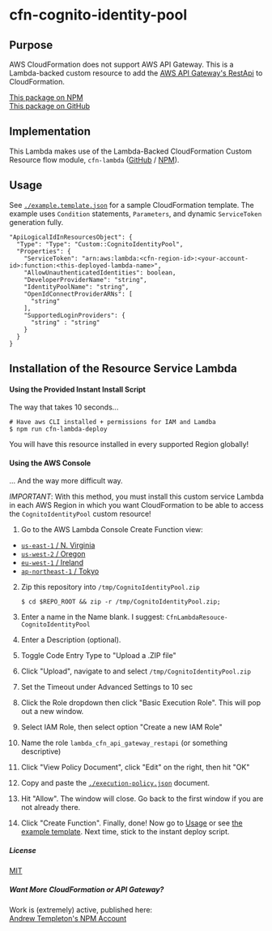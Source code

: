 
# cfn-cognito-identity-pool


## Purpose

AWS CloudFormation does not support AWS API Gateway. This is a Lambda-backed custom resource to add the [AWS API Gateway's RestApi](http://docs.aws.amazon.com/apigateway/api-reference/resource/rest-api/) to CloudFormation.

[This package on NPM](https://www.npmjs.com/package/cfn-cognito-identity-pool)  
[This package on GitHub](https://www.github.com/bendavis78/cfn-cognito-identity-pool)


## Implementation

This Lambda makes use of the Lambda-Backed CloudFormation Custom Resource flow module, `cfn-lambda` ([GitHub](https://github.com/bendavis78/cfn-lambda) / [NPM](https://www.npmjs.com/package/cfn-lambda)).


## Usage

See [`./example.template.json`](./example.template.json) for a sample CloudFormation template. The example uses `Condition` statements, `Parameters`, and dynamic `ServiceToken` generation fully.


    "ApiLogicalIdInResourcesObject": {
      "Type": "Type": "Custom::CognitoIdentityPool",
      "Properties": {
        "ServiceToken": "arn:aws:lambda:<cfn-region-id>:<your-account-id>:function:<this-deployed-lambda-name>",
        "AllowUnauthenticatedIdentities": boolean,
        "DeveloperProviderName": "string",
        "IdentityPoolName": "string",
        "OpenIdConnectProviderARNs": [
          "string"
        ],
        "SupportedLoginProviders": {
          "string" : "string"
        }
      }
    }


## Installation of the Resource Service Lambda

#### Using the Provided Instant Install Script

The way that takes 10 seconds...

    # Have aws CLI installed + permissions for IAM and Lamdba
    $ npm run cfn-lambda-deploy


You will have this resource installed in every supported Region globally!


#### Using the AWS Console

... And the way more difficult way.

*IMPORTANT*: With this method, you must install this custom service Lambda in each AWS Region in which you want CloudFormation to be able to access the `CognitoIdentityPool` custom resource!

1. Go to the AWS Lambda Console Create Function view:
  - [`us-east-1` / N. Virginia](https://console.aws.amazon.com/lambda/home?region=us-east-1#/create?step=2)
  - [`us-west-2` / Oregon](https://console.aws.amazon.com/lambda/home?region=us-west-2#/create?step=2)
  - [`eu-west-1` / Ireland](https://console.aws.amazon.com/lambda/home?region=eu-west-1#/create?step=2)
  - [`ap-northeast-1` / Tokyo](https://console.aws.amazon.com/lambda/home?region=ap-northeast-1#/create?step=2)
2. Zip this repository into `/tmp/CognitoIdentityPool.zip`

    `$ cd $REPO_ROOT && zip -r /tmp/CognitoIdentityPool.zip;`

3. Enter a name in the Name blank. I suggest: `CfnLambdaResouce-CognitoIdentityPool`
4. Enter a Description (optional).
5. Toggle Code Entry Type to "Upload a .ZIP file"
6. Click "Upload", navigate to and select `/tmp/CognitoIdentityPool.zip`
7. Set the Timeout under Advanced Settings to 10 sec
8. Click the Role dropdown then click "Basic Execution Role". This will pop out a new window.
9. Select IAM Role, then select option "Create a new IAM Role"
10. Name the role `lambda_cfn_api_gateway_restapi` (or something descriptive)
11. Click "View Policy Document", click "Edit" on the right, then hit "OK"
12. Copy and paste the [`./execution-policy.json`](./execution-policy.json) document.
13. Hit "Allow". The window will close. Go back to the first window if you are not already there.
14. Click "Create Function". Finally, done! Now go to [Usage](#usage) or see [the example template](./example.template.json). Next time, stick to the instant deploy script.


##### License

[MIT](./License)


##### Want More CloudFormation or API Gateway?

Work is (extremely) active, published here:  
[Andrew Templeton's NPM Account](https://www.npmjs.com/~andrew-templeton)
